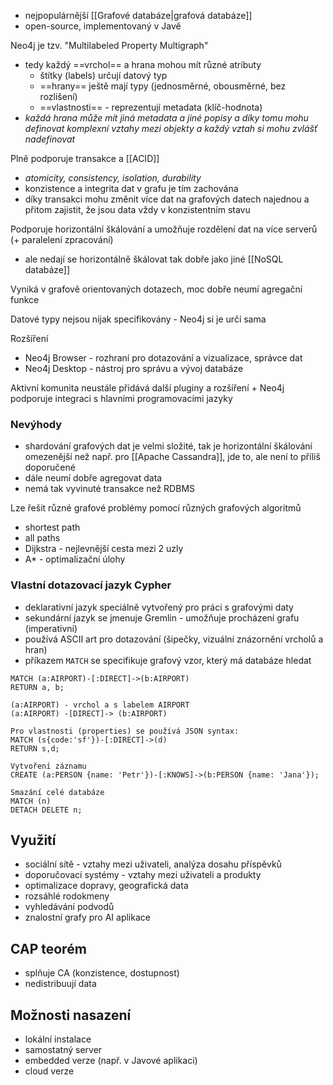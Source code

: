 - nejpopulárnější [[Grafové databáze|grafová databáze]]
- open-source, implementovaný v Javě

Neo4j je tzv. "Multilabeled Property Multigraph"
- tedy každý ==vrchol== a hrana mohou mít různé atributy
	- štítky (labels) určují datový typ
	- ==hrany== ještě mají typy (jednosměrné, obousměrné, bez rozlišení)
	- ==vlastnosti== - reprezentují metadata (klíč-hodnota)
- *každá hrana může mít jiná metadata a jiné popisy a díky tomu mohu definovat komplexní vztahy mezi objekty a každý vztah si mohu zvlášť nadefinovat*

Plně podporuje transakce a [[ACID]]
- *atomicity, consistency, isolation, durability*
- konzistence a integrita dat v grafu je tím zachována
- díky transakci mohu změnit více dat na grafových datech najednou a přitom zajistit, že jsou data vždy v konzistentním stavu

Podporuje horizontální škálování a umožňuje rozdělení dat na více serverů (+ paralelení zpracování)
- ale nedají se horizontálně škálovat tak dobře jako jiné [[NoSQL databáze]]

Vyniká v grafově orientovaných dotazech, moc dobře neumí agregační funkce

Datové typy nejsou nijak specifikovány - Neo4j si je určí sama

Rozšíření
- Neo4j Browser - rozhraní pro dotazování a vizualizace, správce dat
- Neo4j Desktop - nástroj pro správu a vývoj databáze

Aktivní komunita neustále přidává další pluginy a rozšíření + Neo4j podporuje integraci s hlavními programovacími jazyky
### Nevýhody
- shardování grafových dat je velmi složité, tak je horizontální škálování omezenější než např. pro [[Apache Cassandra]], jde to, ale není to příliš doporučené
- dále neumí dobře agregovat data
- nemá tak vyvinuté transakce než RDBMS

Lze řešit různé grafové problémy pomocí různých grafových algoritmů
- shortest path
- all paths
- Dijkstra - nejlevnější cesta mezi 2 uzly
- A\* - optimalizační úlohy
### Vlastní dotazovací jazyk Cypher
- deklarativní jazyk speciálně vytvořený pro práci s grafovými daty
- sekundární jazyk se jmenuje Gremlin - umožňuje procházení grafu (imperativní)
- používá ASCII art pro dotazování (šipečky, vizuální znázornění vrcholů a hran)
- příkazem `MATCH` se specifikuje grafový vzor, který má databáze hledat
```cypher
MATCH (a:AIRPORT)-[:DIRECT]->(b:AIRPORT)
RETURN a, b;

(a:AIRPORT) - vrchol a s labelem AIRPORT
(a:AIRPORT) -[DIRECT]-> (b:AIRPORT)

Pro vlastnosti (properties) se používá JSON syntax:
MATCH (s{code:'sf'})-[:DIRECT]->(d) 
RETURN s,d;

Vytvoření záznamu
CREATE (a:PERSON {name: 'Petr'})-[:KNOWS]->(b:PERSON {name: 'Jana'});

Smazání celé databáze
MATCH (n)
DETACH DELETE n;
```
## Využití
- sociální sítě - vztahy mezi uživateli, analýza dosahu příspěvků
- doporučovací systémy - vztahy mezi uživateli a produkty
- optimalizace dopravy, geografická data
- rozsáhlé rodokmeny
- vyhledávání podvodů
- znalostní grafy pro AI aplikace
## CAP teorém
- splňuje CA (konzistence, dostupnost)
- nedistribuují data
## Možnosti nasazení
- lokální instalace
- samostatný server
- embedded verze (např. v Javové aplikaci)
- cloud verze 